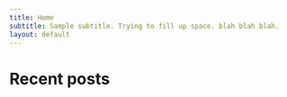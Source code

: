 ```yaml
---
title: Home
subtitle: Sample subtitle. Trying to fill up space. blah blah blah. 
layout: default
---
```


# Recent posts
